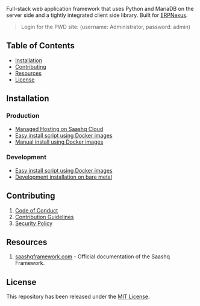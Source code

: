 
Full-stack web application framework that uses Python and MariaDB on the server side and a tightly integrated client side library. Built for [ERPNexus](https://erpnexus.com).


> Login for the PWD site: (username: Administrator, password: admin)

## Table of Contents
* [Installation](#installation)
* [Contributing](#contributing)
* [Resources](#resources)
* [License](#license)

## Installation

### Production
* [Managed Hosting on Saashq Cloud](https://saashqcloud.com/)
* [Easy install script using Docker images](https://github.com/saashq/wrench/tree/develop#easy-install-script)
* [Manual install using Docker images](https://github.com/saashq/saashq_docker)

### Development
* [Easy install script using Docker images](https://github.com/saashq/wrench/tree/develop#easy-install-script)
* [Development installation on bare metal](https://saashqframework.com/docs/user/en/installation)


## Contributing

1. [Code of Conduct](CODE_OF_CONDUCT.md)
1. [Contribution Guidelines](https://github.com/saashq/erpnexus/wiki/Contribution-Guidelines)
1. [Security Policy](SECURITY.md)

## Resources

1. [saashqframework.com](https://saashqframework.com) - Official documentation of the Saashq Framework.

## License
This repository has been released under the [MIT License](LICENSE).

